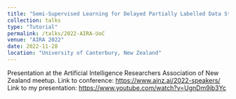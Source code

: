```yaml
---
title: "Semi-Supervised Learning for Delayed Partially Labelled Data Streams"
collection: talks
type: "Tutorial"
permalink: /talks/2022-AIRA-UoC
venue: "AIRA 2022"
date: 2022-11-28
location: "University of Canterbury, New Zealand"
---
```


Presentation at the Artificial Intelligence Researchers Association of New Zealand meetup. 
Link to conference: https://www.ainz.ai/2022-speakers/
Link to my presentation: https://www.youtube.com/watch?v=UgnDm9ib3Yc